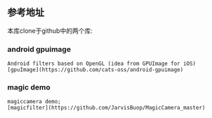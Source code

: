 ## 参考地址

本库clone于github中的两个库:

### android gpuimage

```
Android filters based on OpenGL (idea from GPUImage for iOS)
[gpuImage](https://github.com/cats-oss/android-gpuimage)
```

### magic demo

```
magiccamera demo;
[magicfilter](https://github.com/JarvisBuop/MagicCamera_master)
```


